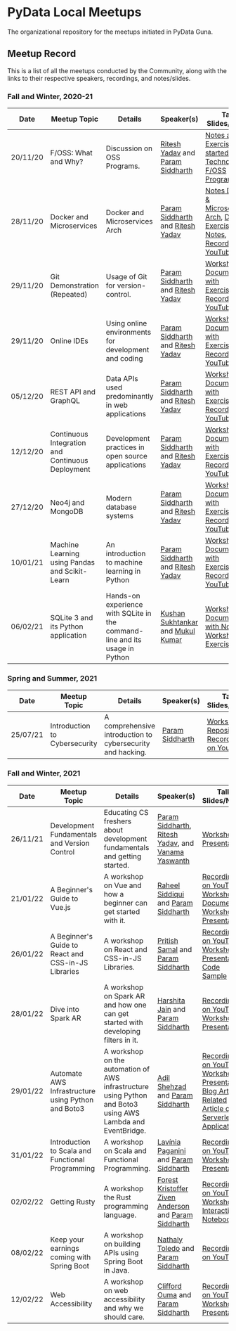 
# PyData Local Meetups

The organizational repository for the meetups initiated in PyData Guna.

## Meetup Record

This is a list of all the meetups conducted by the Community, along with the links to their respective speakers, recordings, and notes/slides.

### Fall and Winter, 2020-21

| Date       | Meetup Topic 	          | Details                                       | Speaker(s) | Talk Slides/Notes                                            |
| ---------- | -------------------------|-----------------------------------------------| ---------- | -------------------------------------------------------------|
| 20/11/20   | F/OSS: What and Why?      | Discussion on OSS Programs.                   | [Ritesh Yadav](https://github.com/DARK-art108) and [Param Siddharth](https://www.paramsid.com)  | [Notes and an Exercise](./docs/1.git_cmds.md), [Get started with Technologies](https://whimsical.com/open-source-programs-5m2toYdx5MszzVrzQxFmtf), [F/OSS Programs](https://whimsical.com/f-oss-programs-RuQEuUAcB2wJMMGwsrCMk6)|
| 28/11/20   | Docker and Microservices | Docker and Microservices Arch | [Param Siddharth](https://www.paramsid.com) and [Ritesh Yadav](https://github.com/DARK-art108)|[Notes Docker & Microservices Arch](https://github.com/PyData-Guna/Docker-and-MicroServices), [Docker Exercises and Notes](./docs/2.docker-exercises.md), [Recording on YouTube](https://youtu.be/gT9VahFQw-M) |
| 29/11/20   | Git Demonstration (Repeated) | Usage of Git for version-control. | [Param Siddharth](https://www.paramsid.com) and [Ritesh Yadav](https://github.com/DARK-art108)|[Workshop Document with Exercises](./docs/1.git_cmds.md), [Recording on YouTube](https://youtu.be/ViNsy6VuDWQ) |
| 29/11/20   | Online IDEs | Using online environments for development and coding | [Param Siddharth](https://www.paramsid.com) and [Ritesh Yadav](https://github.com/DARK-art108)|[Workshop Document with Exercises](./docs/3.online_ides.md), [Recording on YouTube](https://youtu.be/VbLxMJoDP_U) |
| 05/12/20   | REST API and GraphQL | Data APIs used predominantly in web applications | [Param Siddharth](https://www.paramsid.com) and [Ritesh Yadav](https://github.com/DARK-art108)|[Workshop Document with Exercises](./docs/4.rest-api-graphql-wshp.md), [Recording on YouTube](https://youtu.be/MO4LqXv9pDk) |
| 12/12/20   | Continuous Integration and Continuous Deployment | Development practices in open source applications | [Param Siddharth](https://www.paramsid.com) and [Ritesh Yadav](https://github.com/DARK-art108)|[Workshop Document with Exercises](./docs/5.ci-cd-workshop.md), [Recording on YouTube](https://youtu.be/SJYAJhwb6c4) |
| 27/12/20   | Neo4j and MongoDB | Modern database systems | [Param Siddharth](https://www.paramsid.com) and [Ritesh Yadav](https://github.com/DARK-art108)| [Workshop Document with Exercises](./docs/6.neo4j-mongodb.md), [Recording on YouTube](https://youtu.be/_XT9jIhDSbM) |
| 10/01/21   | Machine Learning using Pandas and Scikit-Learn | An introduction to machine learning in Python | [Param Siddharth](https://www.paramsid.com) and [Ritesh Yadav](https://github.com/DARK-art108)| [Workshop Document with Exercises](7.ml-pandas-sklearn.md), [Recording on YouTube](https://youtu.be/FzvM9nYZmf0) |
| 06/02/21   | SQLite 3 and its Python application | Hands-on experience with SQLite in the command-line and its usage in Python | [Kushan Sukhtankar](https://github.com/kushansuk2) and [Mukul Kumar](https://github.com/Clash-ion)| [Workshop Document with Notes](https://github.com/kushansuk2/sqlite3/blob/main/README.md), [Workshop Exercises](https://github.com/kushansuk2/sqlite3/blob/main/SQLite-Excercise.md) |

### Spring and Summer, 2021

| Date       | Meetup Topic 	          | Details                                       | Speaker(s) | Talk Slides/Notes                                            |
| ---------- | -------------------------|-----------------------------------------------| ---------- | -------------------------------------------------------------|
| 25/07/21   | Introduction to Cybersecurity | A comprehensive introduction to cybersecurity and hacking. | [Param Siddharth](https://www.paramsid.com) | [Workshop Repository](https://github.com/paramsiddharth/cybersec-workshop), [Recording on YouTube](https://youtu.be/-w6PZv5TZ3U) |

### Fall and Winter, 2021

| Date       | Meetup Topic 	          | Details                                       | Speaker(s) | Talk Slides/Notes                                            |
| ---------- | -------------------------|-----------------------------------------------| ---------- | -------------------------------------------------------------|
| 26/11/21   | Development Fundamentals and Version Control | Educating CS freshers about development fundamentals and getting started. | [Param Siddharth](https://www.paramsid.com), [Ritesh Yadav](https://github.com/DARK-art108), and [Vanama Yaswanth](https://github.com/vanamayaswanth) | [Workshop Presentation](https://github.com/PyData-Guna/Pydata-Local-Meetups/releases/download/dev-funda/Dev.Funda.Friday.pdf) |
| 21/01/22   | A Beginner's Guide to Vue.js | A workshop on Vue and how a beginner can get started with it. | [Raheel Siddiqui](https://raheelsiddiqui.com/) and [Param Siddharth](https://www.paramsid.com) | [Recording on YouTube](https://youtu.be/Q0ArusXEA6A), [Workshop Document](./docs/8.vue-workshop.md), [Workshop Presentation](https://github.com/PyData-Guna/Pydata-Local-Meetups/releases/download/vue-raheel/Beginner.s.Guide.to.Vue.js.pdf) |
| 26/01/22   | A Beginner's Guide to React and CSS-in-JS Libraries | A workshop on React and CSS-in-JS Libraries. | [Pritish Samal](http://pritishsamal.tech/) and [Param Siddharth](https://www.paramsid.com) | [Recording on YouTube](https://youtu.be/QpEh1E5vdW4), [Workshop Presentation](https://www.canva.com/design/DAE2VDZ65bg/8kMgM8TR4SOSCuuOtZewkg/view), [Code Sample](https://codesandbox.io/s/react-workshop-juet-8zxh8) |
| 28/01/22   | Dive into Spark AR  | A workshop on Spark AR and how one can get started with developing filters in it. | [Harshita Jain](https://github.com/harshitajain165) and [Param Siddharth](https://www.paramsid.com) | [Recording on YouTube](https://youtu.be/usmH4FRdnmI), [Workshop Presentation](https://www.canva.com/design/DAE2erU-aJQ/l52kFKRGQ1LjLx20ALwlrg/view?utm_content=DAE2erU-aJQ&utm_campaign=designshare&utm_medium=link&utm_source=publishsharelink) |
| 29/01/22   | Automate AWS Infrastructure using Python and Boto3 | A workshop on the automation of AWS infrastructure using Python and Boto3 using AWS Lambda and EventBridge. | [Adil Shehzad](https://github.com/adilshehzad786) and [Param Siddharth](https://www.paramsid.com) | [Recording on YouTube](https://youtu.be/vn7oFLQODzU), [Workshop Presentation](https://www.canva.com/design/DAE2Rjmgq64/RvOpAymFGU92dfNedh7CwA/view?utm_content=DAE2Rjmgq64&utm_campaign=designshare&utm_medium=link&utm_source=sharebutton), [Blog Article](https://link.medium.com/UvBsqnZudnb), [Related Article on Serverless Applications](https://link.medium.com/icnLkE0udnb) |
| 31/01/22   | Introduction to Scala and Functional Programming | A workshop on Scala and Functional Programming. | [Lavínia Paganini](https://github.com/lfp2) and [Param Siddharth](https://www.paramsid.com) | [Recording on YouTube](https://youtu.be/utXaCHlL7sE), [Workshop Presentation](https://github.com/PyData-Guna/Pydata-Local-Meetups/releases/download/scala-lav%C3%ADnia/Introduction_to_Scala.pdf) |
| 02/02/22   | Getting Rusty | A workshop the Rust programming language. | [Forest Kristoffer Ziven Anderson](https://forest-anderson.ca/) and [Param Siddharth](https://www.paramsid.com) | [Recording on YouTube](https://youtu.be/WdGyHzwXJ80), [Workshop Interactive Notebook](https://freckle-seahorse-b03.notion.site/Getting-Rusty-2763c622d9914410b6773ddf684f0073) |
| 08/02/22   | Keep your earnings coming with Spring Boot | A workshop on building APIs using Spring Boot in Java. | [Nathaly Toledo](https://github.com/ahn-nath) and [Param Siddharth](https://www.paramsid.com) | [Recording on YouTube](https://youtu.be/eNVCuOaeeBQ) |
| 12/02/22   | Web Accessibility | A workshop on web accessibility and why we should care. | [Clifford Ouma](https://github.com/Cli4d) and [Param Siddharth](https://www.paramsid.com) | [Recording on YouTube](https://youtu.be/ePujVln3Sdg), [Workshop Presentation](https://www.canva.com/design/DAE4GHcMP-k/nF3cxKhdGZUfWeioqiK-_w/view?utm_content=DAE4GHcMP-k&utm_campaign=designshare&utm_medium=link&utm_source=sharebutton) |
